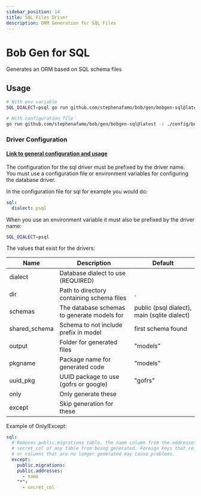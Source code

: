 ```yaml
---
sidebar_position: 14
title: SQL Files Driver
description: ORM Generation for SQL Files
---
```


# Bob Gen for SQL

Generates an ORM based on SQL schema files

## Usage

```sh
# With env variable
SQL_DIALECT=psql go run github.com/stephenafamo/bob/gen/bobgen-sql@latest

# With configuration file
go run github.com/stephenafamo/bob/gen/bobgen-sql@latest -c ./config/bobgen.yaml
```

### Driver Configuration

#### [Link to general configuration and usage](./configuration)

The configuration for the sql driver must be prefixed by the driver name. You must use a configuration file or environment variables for configuring the database driver.

In the configuration file for sql for example you would do:

```yaml
sql:
  dialect: psql
```

When you use an environment variable it must also be prefixed by the driver name:

```sh
SQL_DIALECT=psql
```

The values that exist for the drivers:

| Name          | Description                                 | Default                                      |
| ------------- | ------------------------------------------- | -------------------------------------------- |
| dialect       | Database dialect to use (REQUIRED)          |                                              |
| dir           | Path to directory containing schema files   | .                                            |
| schemas       | The database schemas to generate models for | public (psql dialect), main (sqlite dialect) |
| shared_schema | Schema to not include prefix in model       | first schema found                           |
| output        | Folder for generated files                  | "models"                                     |
| pkgname       | Package name for generated code             | "models"                                     |
| uuid_pkg      | UUID package to use (gofrs or google)       | "gofrs"                                      |
| only          | Only generate these                         |                                              |
| except        | Skip generation for these                   |                                              |

Example of Only/Except:

```yaml
sql:
  # Removes public.migrations table, the name column from the addresses table, and
  # secret_col of any table from being generated. Foreign keys that reference tables
  # or columns that are no longer generated may cause problems.
  except:
    public.migrations:
    public.addresses:
      - name
    "*":
      - secret_col
```
